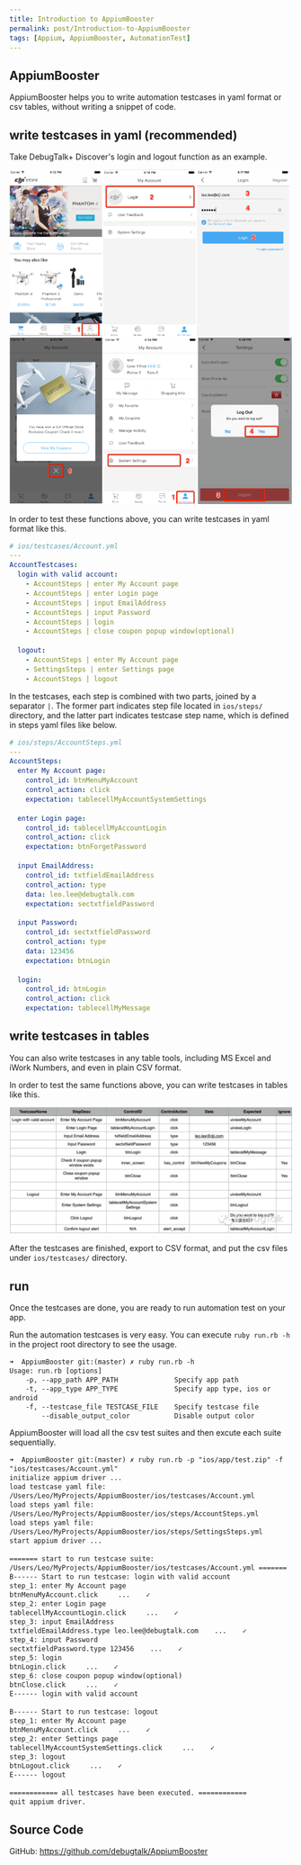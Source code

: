 ```yaml
---
title: Introduction to AppiumBooster
permalink: post/Introduction-to-AppiumBooster
tags: [Appium, AppiumBooster, AutomationTest]
---
```


## AppiumBooster

AppiumBooster helps you to write automation testcases in yaml format or csv tables, without writing a snippet of code.

## write testcases in yaml (recommended)

Take DebugTalk+ Discover's login and logout function as an example.

![preview of login and logout](/images/preview_login_and_logout.png)

In order to test these functions above, you can write testcases in yaml format like this.

```yaml
# ios/testcases/Account.yml
---
AccountTestcases:
  login with valid account:
    - AccountSteps | enter My Account page
    - AccountSteps | enter Login page
    - AccountSteps | input EmailAddress
    - AccountSteps | input Password
    - AccountSteps | login
    - AccountSteps | close coupon popup window(optional)

  logout:
    - AccountSteps | enter My Account page
    - SettingsSteps | enter Settings page
    - AccountSteps | logout
```

In the testcases, each step is combined with two parts, joined by a separator `|`. The former part indicates step file located in `ios/steps/` directory, and the latter part indicates testcase step name, which is defined in steps yaml files like below.

```yaml
# ios/steps/AccountSteps.yml
---
AccountSteps:
  enter My Account page:
    control_id: btnMenuMyAccount
    control_action: click
    expectation: tablecellMyAccountSystemSettings

  enter Login page:
    control_id: tablecellMyAccountLogin
    control_action: click
    expectation: btnForgetPassword

  input EmailAddress:
    control_id: txtfieldEmailAddress
    control_action: type
    data: leo.lee@debugtalk.com
    expectation: sectxtfieldPassword

  input Password:
    control_id: sectxtfieldPassword
    control_action: type
    data: 123456
    expectation: btnLogin

  login:
    control_id: btnLogin
    control_action: click
    expectation: tablecellMyMessage
```

## write testcases in tables

You can also write testcases in any table tools, including MS Excel and iWork Numbers, and even in plain CSV format.

In order to test the same functions above, you can write testcases in tables like this.

![testcases of login and logout](/images/testcase_login_and_logout.png)

After the testcases are finished, export to CSV format, and put the csv files under `ios/testcases/` directory.

## run

Once the testcases are done, you are ready to run automation test on your app.

Run the automation testcases is very easy. You can execute `ruby run.rb -h` in the project root directory to see the usage.

```
➜  AppiumBooster git:(master) ✗ ruby run.rb -h
Usage: run.rb [options]
    -p, --app_path APP_PATH              Specify app path
    -t, --app_type APP_TYPE              Specify app type, ios or android
    -f, --testcase_file TESTCASE_FILE    Specify testcase file
        --disable_output_color           Disable output color
```

AppiumBooster will load all the csv test suites and then excute each suite sequentially.

```
➜  AppiumBooster git:(master) ✗ ruby run.rb -p "ios/app/test.zip" -f "ios/testcases/Account.yml"
initialize appium driver ...
load testcase yaml file: /Users/Leo/MyProjects/AppiumBooster/ios/testcases/Account.yml
load steps yaml file: /Users/Leo/MyProjects/AppiumBooster/ios/steps/AccountSteps.yml
load steps yaml file: /Users/Leo/MyProjects/AppiumBooster/ios/steps/SettingsSteps.yml
start appium driver ...

======= start to run testcase suite: /Users/Leo/MyProjects/AppiumBooster/ios/testcases/Account.yml =======
B------ Start to run testcase: login with valid account
step_1: enter My Account page
btnMenuMyAccount.click     ...    ✓
step_2: enter Login page
tablecellMyAccountLogin.click     ...    ✓
step_3: input EmailAddress
txtfieldEmailAddress.type leo.lee@debugtalk.com    ...    ✓
step_4: input Password
sectxtfieldPassword.type 123456    ...    ✓
step_5: login
btnLogin.click     ...    ✓
step_6: close coupon popup window(optional)
btnClose.click     ...    ✓
E------ login with valid account

B------ Start to run testcase: logout
step_1: enter My Account page
btnMenuMyAccount.click     ...    ✓
step_2: enter Settings page
tablecellMyAccountSystemSettings.click     ...    ✓
step_3: logout
btnLogout.click     ...    ✓
E------ logout

============ all testcases have been executed. ============
quit appium driver.
```

## Source Code

GitHub: https://github.com/debugtalk/AppiumBooster
